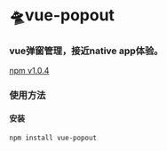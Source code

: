 # 🛸vue-popout
### vue弹窗管理，接近native app体验。

[npm v1.0.4][npm-url]


[npm-url]: https://www.npmjs.com/package/vue-popout

### 使用方法

#### 安装

`npm install vue-popout`








      
      
      
      
      
      
      
      
      
      
      
      
      
      
